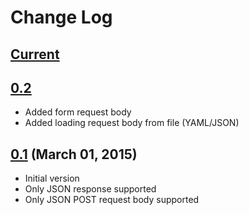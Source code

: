 # Change Log

## [Current](https://github.com/hidroh/cucumber-api/compare/0.2...master)

## [0.2]((https://github.com/hidroh/cucumber-api/compare/0.1...0.2))

* Added form request body
* Added loading request body from file (YAML/JSON)

## [0.1](https://github.com/hidroh/cucumber-api/releases/tag/0.1) (March 01, 2015)

* Initial version
* Only JSON response supported
* Only JSON POST request body supported